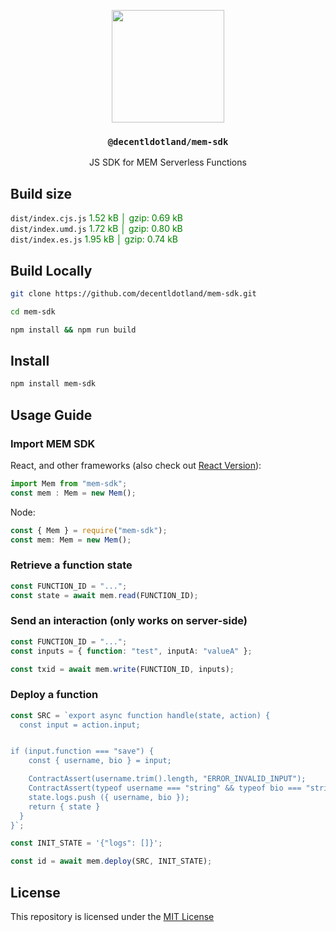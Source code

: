 <p align="center">
  <a href="https://mem.tech">
    <img src="https://mem-home.vercel.app/icons/mem/mem-logo-v2.svg" height="180">
  </a>
  <h3 align="center"><code>@decentldotland/mem-sdk</code></h3>
  <p align="center">JS SDK for MEM Serverless Functions</p>
</p>

## Build size

`dist/index.cjs.js` <span style="color:green;">1.52 kB │ gzip: 0.69 kB</span></br>
`dist/index.umd.js` <span style="color:green;">1.72 kB │ gzip: 0.80 kB</span></br>
`dist/index.es.js` <span style="color:green;">1.95 kB │ gzip: 0.74 kB</span>

## Build Locally

```bash
git clone https://github.com/decentldotland/mem-sdk.git

cd mem-sdk

npm install && npm run build
```

## Install

```bash
npm install mem-sdk
```

## Usage Guide

### Import MEM SDK

React, and other frameworks (also check out [React Version](https://github.com/decentldotland/react-mem-api/)):

```ts
import Mem from "mem-sdk";
const mem : Mem = new Mem();
```

Node:

```ts
const { Mem } = require("mem-sdk");
const mem: Mem = new Mem();
```

### Retrieve a function state

```ts
const FUNCTION_ID = "...";
const state = await mem.read(FUNCTION_ID);
```

### Send an interaction (only works on server-side)

```ts
const FUNCTION_ID = "...";
const inputs = { function: "test", inputA: "valueA" };

const txid = await mem.write(FUNCTION_ID, inputs);

```

### Deploy a function

```ts
const SRC = `export async function handle(state, action) {
  const input = action.input;


if (input.function === "save") {
    const { username, bio } = input;

    ContractAssert(username.trim().length, "ERROR_INVALID_INPUT");
    ContractAssert(typeof username === "string" && typeof bio === "string");
    state.logs.push ({ username, bio });
    return { state }
  }
}`;

const INIT_STATE = '{"logs": []}';

const id = await mem.deploy(SRC, INIT_STATE);
```

## License
This repository is licensed under the [MIT License](./LICENSE)
